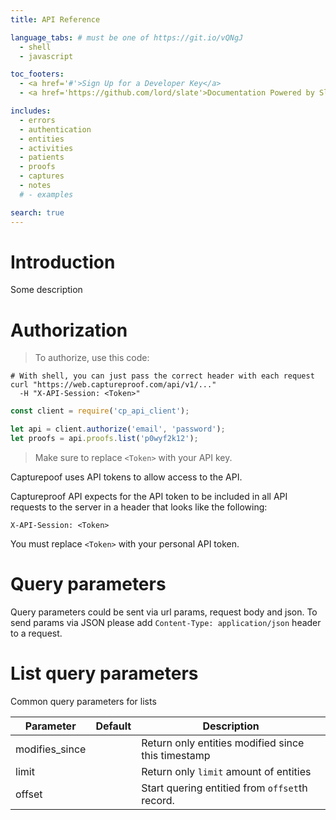 ```yaml
---
title: API Reference

language_tabs: # must be one of https://git.io/vQNgJ
  - shell
  - javascript

toc_footers:
  - <a href='#'>Sign Up for a Developer Key</a>
  - <a href='https://github.com/lord/slate'>Documentation Powered by Slate</a>

includes:
  - errors
  - authentication
  - entities
  - activities
  - patients
  - proofs
  - captures
  - notes
  # - examples

search: true
---
```


# Introduction

Some description

# Authorization

> To authorize, use this code:

```shell
# With shell, you can just pass the correct header with each request
curl "https://web.captureproof.com/api/v1/..."
  -H "X-API-Session: <Token>"
```

```javascript
const client = require('cp_api_client');

let api = client.authorize('email', 'password');
let proofs = api.proofs.list('p0wyf2k12');
```

> Make sure to replace `<Token>` with your API key.

Capturepoof uses API tokens to allow access to the API.

Captureproof API expects for the API token to be included in all API requests to the server in a header that looks like the following:

`X-API-Session: <Token>`

<aside class="notice">
You must replace <code>&lt;Token&gt;</code> with your personal API token.
</aside>

# Query parameters

Query parameters could be sent via url params, request body and json. To send params via JSON please add `Content-Type: application/json` header to a request.

# List query parameters

Common query parameters for lists

Parameter | Default | Description
--------- | ------- | -----------
modifies_since | | Return only entities modified since this timestamp
limit | | Return only `limit` amount of entities
offset | | Start quering entitied from `offset`th record.
